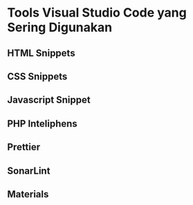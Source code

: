 # Tools Visual Studio Code yang Sering Digunakan

## HTML Snippets

## CSS Snippets

## Javascript Snippet

## PHP Inteliphens

## Prettier

## SonarLint

## Materials
